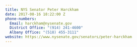 ```yaml
---
title: NYS Senator Peter Harckham
date: 2017-08-16 18:22:00 Z
phone-numbers:
  Email: harckham@nysenate.gov
  District Office: "(914) 241-4600"
  Albany Office: "(518) 455-3111"
website: https://www.nysenate.gov/senators/peter-harckham
---
```


